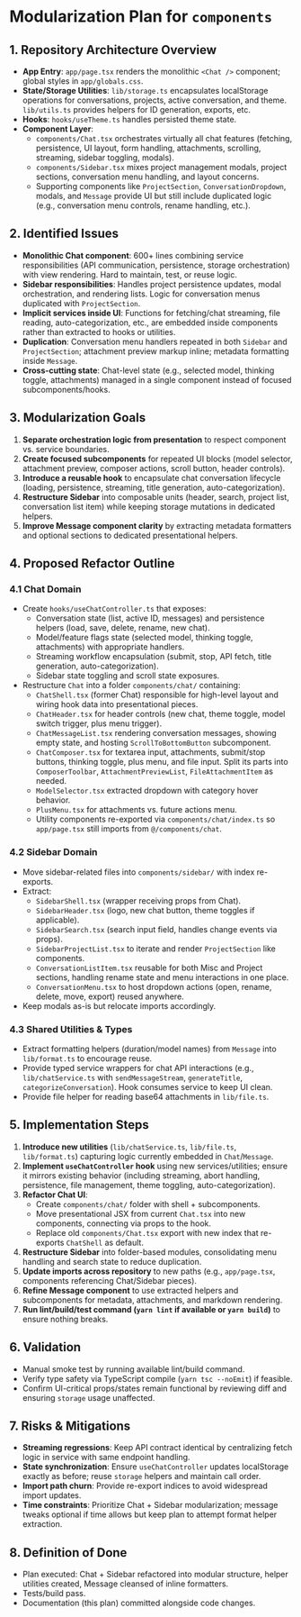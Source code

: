 # Modularization Plan for `components`

## 1. Repository Architecture Overview
- **App Entry**: `app/page.tsx` renders the monolithic `<Chat />` component; global styles in `app/globals.css`.
- **State/Storage Utilities**: `lib/storage.ts` encapsulates localStorage operations for conversations, projects, active conversation, and theme. `lib/utils.ts` provides helpers for ID generation, exports, etc.
- **Hooks**: `hooks/useTheme.ts` handles persisted theme state.
- **Component Layer**:
  - `components/Chat.tsx` orchestrates virtually all chat features (fetching, persistence, UI layout, form handling, attachments, scrolling, streaming, sidebar toggling, modals).
  - `components/Sidebar.tsx` mixes project management modals, project sections, conversation menu handling, and layout concerns.
  - Supporting components like `ProjectSection`, `ConversationDropdown`, modals, and `Message` provide UI but still include duplicated logic (e.g., conversation menu controls, rename handling, etc.).

## 2. Identified Issues
- **Monolithic Chat component**: 600+ lines combining service responsibilities (API communication, persistence, storage orchestration) with view rendering. Hard to maintain, test, or reuse logic.
- **Sidebar responsibilities**: Handles project persistence updates, modal orchestration, and rendering lists. Logic for conversation menus duplicated with `ProjectSection`.
- **Implicit services inside UI**: Functions for fetching/chat streaming, file reading, auto-categorization, etc., are embedded inside components rather than extracted to hooks or utilities.
- **Duplication**: Conversation menu handlers repeated in both `Sidebar` and `ProjectSection`; attachment preview markup inline; metadata formatting inside `Message`.
- **Cross-cutting state**: Chat-level state (e.g., selected model, thinking toggle, attachments) managed in a single component instead of focused subcomponents/hooks.

## 3. Modularization Goals
1. **Separate orchestration logic from presentation** to respect component vs. service boundaries.
2. **Create focused subcomponents** for repeated UI blocks (model selector, attachment preview, composer actions, scroll button, header controls).
3. **Introduce a reusable hook** to encapsulate chat conversation lifecycle (loading, persistence, streaming, title generation, auto-categorization).
4. **Restructure Sidebar** into composable units (header, search, project list, conversation list item) while keeping storage mutations in dedicated helpers.
5. **Improve Message component clarity** by extracting metadata formatters and optional sections to dedicated presentational helpers.

## 4. Proposed Refactor Outline

### 4.1 Chat Domain
- Create `hooks/useChatController.ts` that exposes:
  - Conversation state (list, active ID, messages) and persistence helpers (load, save, delete, rename, new chat).
  - Model/feature flags state (selected model, thinking toggle, attachments) with appropriate handlers.
  - Streaming workflow encapsulation (submit, stop, API fetch, title generation, auto-categorization).
  - Sidebar state toggling and scroll state exposures.
- Restructure `Chat` into a folder `components/chat/` containing:
  - `ChatShell.tsx` (former Chat) responsible for high-level layout and wiring hook data into presentational pieces.
  - `ChatHeader.tsx` for header controls (new chat, theme toggle, model switch trigger, plus menu trigger).
  - `ChatMessageList.tsx` rendering conversation messages, showing empty state, and hosting `ScrollToBottomButton` subcomponent.
  - `ChatComposer.tsx` for textarea input, attachments, submit/stop buttons, thinking toggle, plus menu, and file input. Split its parts into `ComposerToolbar`, `AttachmentPreviewList`, `FileAttachmentItem` as needed.
  - `ModelSelector.tsx` extracted dropdown with category hover behavior.
  - `PlusMenu.tsx` for attachments vs. future actions menu.
  - Utility components re-exported via `components/chat/index.ts` so `app/page.tsx` still imports from `@/components/chat`.

### 4.2 Sidebar Domain
- Move sidebar-related files into `components/sidebar/` with index re-exports.
- Extract:
  - `SidebarShell.tsx` (wrapper receiving props from Chat).
  - `SidebarHeader.tsx` (logo, new chat button, theme toggles if applicable).
  - `SidebarSearch.tsx` (search input field, handles change events via props).
  - `SidebarProjectList.tsx` to iterate and render `ProjectSection` like components.
  - `ConversationListItem.tsx` reusable for both Misc and Project sections, handling rename state and menu interactions in one place.
  - `ConversationMenu.tsx` to host dropdown actions (open, rename, delete, move, export) reused anywhere.
- Keep modals as-is but relocate imports accordingly.

### 4.3 Shared Utilities & Types
- Extract formatting helpers (duration/model names) from `Message` into `lib/format.ts` to encourage reuse.
- Provide typed service wrappers for chat API interactions (e.g., `lib/chatService.ts` with `sendMessageStream`, `generateTitle`, `categorizeConversation`). Hook consumes service to keep UI clean.
- Provide file helper for reading base64 attachments in `lib/file.ts`.

## 5. Implementation Steps
1. **Introduce new utilities** (`lib/chatService.ts`, `lib/file.ts`, `lib/format.ts`) capturing logic currently embedded in `Chat`/`Message`.
2. **Implement `useChatController` hook** using new services/utilities; ensure it mirrors existing behavior (including streaming, abort handling, persistence, file management, theme toggling, auto-categorization).
3. **Refactor Chat UI**:
   - Create `components/chat/` folder with shell + subcomponents.
   - Move presentational JSX from current `Chat.tsx` into new components, connecting via props to the hook.
   - Replace old `components/Chat.tsx` export with new index that re-exports `ChatShell` as default.
4. **Restructure Sidebar** into folder-based modules, consolidating menu handling and search state to reduce duplication.
5. **Update imports across repository** to new paths (e.g., `app/page.tsx`, components referencing Chat/Sidebar pieces).
6. **Refine Message component** to use extracted helpers and subcomponents for metadata, attachments, and markdown rendering.
7. **Run lint/build/test command (`yarn lint` if available or `yarn build`)** to ensure nothing breaks.

## 6. Validation
- Manual smoke test by running available lint/build command.
- Verify type safety via TypeScript compile (`yarn tsc --noEmit`) if feasible.
- Confirm UI-critical props/states remain functional by reviewing diff and ensuring `storage` usage unaffected.

## 7. Risks & Mitigations
- **Streaming regressions**: Keep API contract identical by centralizing fetch logic in service with same endpoint handling.
- **State synchronization**: Ensure `useChatController` updates localStorage exactly as before; reuse `storage` helpers and maintain call order.
- **Import path churn**: Provide re-export indices to avoid widespread import updates.
- **Time constraints**: Prioritize Chat + Sidebar modularization; message tweaks optional if time allows but keep plan to attempt format helper extraction.

## 8. Definition of Done
- Plan executed: Chat + Sidebar refactored into modular structure, helper utilities created, Message cleansed of inline formatters.
- Tests/build pass.
- Documentation (this plan) committed alongside code changes.
